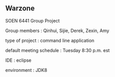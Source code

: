 ## Warzone
SOEN 6441 Group Project

Group members : Qinhui, Sijie, Derek, Zexin, Amy

type of project : command line application

default meeting schedule : Tuesday 8:30 p.m. est

IDE : eclipse

environment : JDK8
